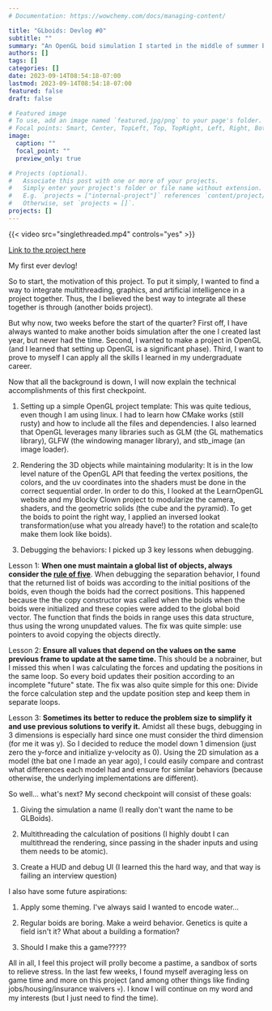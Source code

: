 ```yaml
---
# Documentation: https://wowchemy.com/docs/managing-content/

title: "GLboids: Devlog #0"
subtitle: ""
summary: "An OpenGL boid simulation I started in the middle of summer break. Status: Looking pretty solid for a prototype"
authors: []
tags: []
categories: []
date: 2023-09-14T08:54:18-07:00
lastmod: 2023-09-14T08:54:18-07:00
featured: false
draft: false

# Featured image
# To use, add an image named `featured.jpg/png` to your page's folder.
# Focal points: Smart, Center, TopLeft, Top, TopRight, Left, Right, BottomLeft, Bottom, BottomRight.
image:
  caption: ""
  focal_point: ""
  preview_only: true

# Projects (optional).
#   Associate this post with one or more of your projects.
#   Simply enter your project's folder or file name without extension.
#   E.g. `projects = ["internal-project"]` references `content/project/deep-learning/index.md`.
#   Otherwise, set `projects = []`.
projects: []
---
```


{{< video src="singlethreaded.mp4" controls="yes" >}}

[Link to the project here](https://github.com/dinoplane/flocking)

My first ever devlog!

So to start, the motivation of this project. To put it simply, I wanted to find a way to integrate multithreading, graphics, and artificial intelligence in a project together. Thus, the I believed the best way to integrate all these together is through (another boids project).

But why now, two weeks before the start of the quarter? First off, I have always wanted to make another boids simulation after the one I created last year, but never had the time. Second, I wanted to make a project in OpenGL (and I learned that setting up OpenGL is a significant phase). Third, I want to prove to myself I can apply all the skills I learned in my undergraduate career.

Now that all the background is down, I will now explain the technical accomplishments of this first checkpoint.

1. Setting up a simple OpenGL project template: This was quite tedious, even though I am using linux. I had to learn how CMake works (still rusty) and how to include all the files and dependencies. I also learned that OpenGL leverages many libraries such as GLM (the GL mathematics library), GLFW (the windowing manager library), and stb_image (an image loader).

2. Rendering the 3D objects while maintaining modularity: It is in the low level nature of the OpenGL API that feeding the vertex positions, the colors, and the uv coordinates into the shaders must be done in the correct sequential order. In order to do this, I looked at the LearnOpenGL website and my Blocky Clown project to modularize the camera, shaders, and the geometric solids (the cube and the pyramid). To get the boids to point the right way, I applied an inversed lookat transformation(use what you already have!) to the rotation and scale(to make them look like boids).

3. Debugging the behaviors: I picked up 3 key lessons when debugging.

Lesson 1: **When one must maintain a global list of objects, always consider the [rule of five](https://en.cppreference.com/w/cpp/language/rule_of_three)**. When debugging the separation behavior, I found that the returned list of boids was according to the initial positions of the boids, even though the boids had the correct positions. This happened because the the copy constructor was called when the boids when the boids were initialized and these copies were added to the global boid vector. The function that finds the boids in range uses this data structure, thus using the wrong unupdated values. The fix was quite simple: use pointers to avoid copying the objects directly.

Lesson 2: **Ensure all values that depend on the values on the same previous frame to update at the same time.** This should be a nobrainer, but I missed this when I was calculating the forces and updating the positions in the same loop. So every boid updates their position according to an incomplete "future" state. The fix was also quite simple for this one: Divide the force calculation step and the update position step and keep them in separate loops.

Lesson 3: **Sometimes its better to reduce the problem size to simplify it and use previous solutions to verify it.** Amidst all these bugs, debugging in 3 dimensions is especially hard since one must consider the third dimension (for me it was y). So I decided to reduce the model down 1 dimension (just zero the y-force and initialize y-velocity as 0). Using the 2D simulation as a model (the bat one I made an year ago), I could easily compare and contrast what differences each model had and ensure for similar behaviors (because otherwise, the underlying implementations are different).

So well... what's next? My second checkpoint will consist of these goals:
1. Giving the simulation a name (I really don't want the name to be GLBoids).

2. Multithreading the calculation of positions (I highly doubt I can multithread the rendering, since passing in the shader inputs and using them needs to be atomic).

3. Create a HUD and debug UI (I learned this the hard way, and that way is failing an interview question)

I also have some future aspirations:
1. Apply some theming. I've always said I wanted to encode water...

2. Regular boids are boring. Make a weird behavior. Genetics is quite a field isn't it? What about a building a formation?

3. Should I make this a game?????

All in all, I feel this project will prolly become a pastime, a sandbox of sorts to relieve stress. In the last few weeks, I found myself averaging less on game time and more on this project (and among other things like finding jobs/housing/insurance waivers 💀). I know I will continue on my word and my interests (but I just need to find the time).

